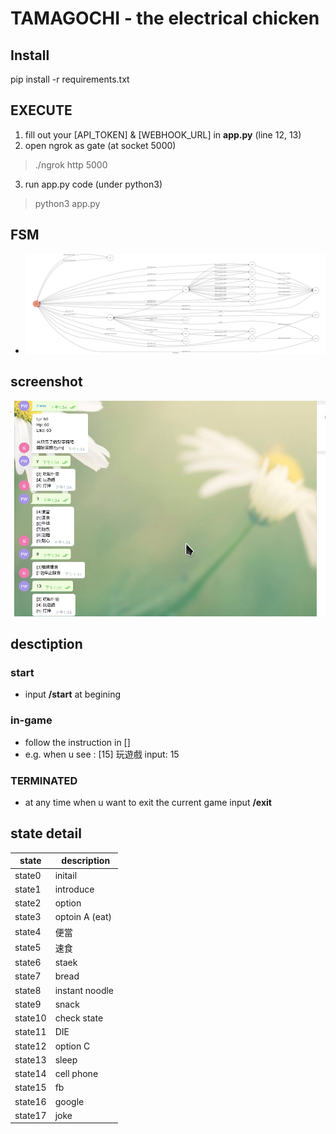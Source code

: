 # TAMAGOCHI - the electrical chicken

## Install 
pip install -r requirements.txt

## EXECUTE
1. fill out your [API_TOKEN] & [WEBHOOK_URL] in **app.py** (line 12, 13)
2. open ngrok as gate (at socket 5000)
 > ./ngrok http 5000
3. run app.py code (under python3)
 > python3 app.py

## FSM
* ![fsm](./img/show-fsm.png)

## screenshot
![screenshot](./img/screenshot.png)
## desctiption
### start
* input **/start** at begining
### in-game
* follow the instruction in []
* e.g. when u see : [15] 玩遊戲
       input: 15 
### TERMINATED
* at any time when u want to exit the current game input **/exit** 

## state detail
| state |  description |
|---|---|
| state0 | initail |
| state1 | introduce |
| state2 | option |
| state3 | optoin A (eat) |
| state4 | 便當 |
| state5 | 速食 |
| state6 | staek |
| state7 | bread |
| state8 | instant noodle |
| state9 | snack |
| state10 | check state | 
| state11 | DIE |
| state12 | option C |
| state13 | sleep | 
| state14 | cell phone |
| state15 | fb |
| state16 | google |
| state17 | joke |
